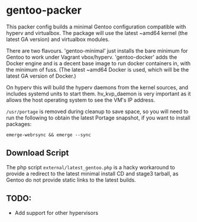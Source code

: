 # gentoo-packer

This packer config builds a minimal Gentoo configuration compatible with hyperv and virtualbox. The package will use the latest ~amd64 kernel (the latest GA version) and virtualbox modules.

There are two flavours. 'gentoo-minimal' just installs the bare minimum for Gentoo to work under Vagrant vbox/hyperv. 'gentoo-docker' adds the Docker engine and is a decent base image to run docker containers in, with the minimum of fuss. (The latest ~amd64 Docker is used, which will be the latest GA version of Docker.)

On hyperv this will build the hyperv daemons from the kernel sources, and includes systemd units to start them. hv_kvp_daemon is very important as it allows the host operating system to see the VM's IP address.

`/usr/portage` is removed during cleanup to save space, so you will need to run the following to obtain the latest Portage snapshot, if you want to install packages:

```
emerge-webrsync && emerge --sync
```

## Download Script

The php script `external/latest_gentoo.php` is a hacky workaround to provide a redirect to the latest minimal install CD and stage3 tarball, as Gentoo do not provide static links to the latest builds.

## TODO:

- Add support for other hypervisors
